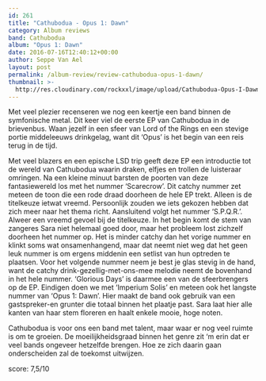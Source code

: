 ```yaml
---
id: 261
title: "Cathubodua - Opus 1: Dawn"
category: Album reviews
band: Cathubodua
album: "Opus 1: Dawn"
date: 2016-07-16T12:40:12+00:00
author: Seppe Van Ael
layout: post
permalink: /album-review/review-cathubodua-opus-1-dawn/
thumbnail: >-
  http://res.cloudinary.com/rockxxl/image/upload/Cathubodua-Opus-I-Dawn_pe.jpg
---
```

Met veel plezier recenseren we nog een keertje een band binnen de symfonische metal. Dit keer viel de eerste EP van Cathubodua in de brievenbus. Waan jezelf in een sfeer van Lord of the Rings en een stevige portie middeleeuws drinkgelag, want dit ‘Opus’ is het begin van een reis terug in de tijd.

Met veel blazers en een epische LSD trip geeft deze EP een introductie tot de wereld van Cathubodua waarin draken, elfjes en trollen de luisteraar omringen. Na een kleine minuut barsten de poorten van deze fantasiewereld los met het nummer ‘Scarecrow’. Dit catchy nummer zet meteen de toon die een rode draad doorheen de hele EP trekt. Alleen is de titelkeuze ietwat vreemd. Persoonlijk zouden we iets gekozen hebben dat zich meer naar het thema richt. Aansluitend volgt het nummer ‘S.P.Q.R.’. Alweer een vreemd gevoel bij de titelkeuze. In het begin komt de stem van zangeres Sara niet helemaal goed door, maar het probleem lost zichzelf doorheen het nummer op. Het is minder catchy dan het vorige nummer en klinkt soms wat onsamenhangend, maar dat neemt niet weg dat het geen leuk nummer is om ergens middenin een setlist van hun optreden te plaatsen. Voor het volgende nummer neem je best je glas stevig in de hand, want de catchy drink-gezellig-met-ons-mee melodie neemt de bovenhand in het hele nummer. ‘Glorious Days’ is daarmee een van de sfeerbrengers op de EP. Eindigen doen we met ‘Imperium Solis’ en meteen ook het langste nummer van ‘Opus 1: Dawn’. Hier maakt de band ook gebruik van een gastspreker-en grunter die totaal binnen het plaatje past. Sara laat hier alle kanten van haar stem floreren en haalt enkele mooie, hoge noten.

Cathubodua is voor ons een band met talent, maar waar er nog veel ruimte is om te groeien. De moeilijkheidsgraad binnen het genre zit ‘m erin dat er veel bands ongeveer hetzelfde brengen. Hoe ze zich daarin gaan onderscheiden zal de toekomst uitwijzen.

score: 7,5/10
